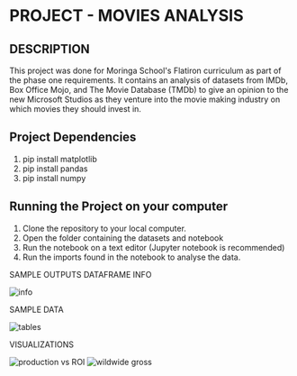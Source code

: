# PROJECT - MOVIES ANALYSIS

## DESCRIPTION
This project was done for Moringa School's Flatiron curriculum as part of the phase one requirements. It contains an analysis of datasets from IMDb, Box Office Mojo, and The Movie Database (TMDb) to give an opinion to the new Microsoft Studios as they venture into the movie making industry on which movies they should invest in.

## Project Dependencies
1. pip install matplotlib
2. pip install pandas
3. pip install numpy

## Running the Project on your computer
1. Clone the repository to your local computer.
2. Open the folder containing the datasets and notebook
3. Run the notebook on a text editor (Jupyter notebook is recommended)
4. Run the imports found in the notebook to analyse the data.

SAMPLE OUTPUTS
DATAFRAME INFO

![info](https://user-images.githubusercontent.com/63369143/190205890-67a3303b-6ba5-410f-81a4-db8226e83f4a.PNG)

SAMPLE DATA

![tables](https://user-images.githubusercontent.com/63369143/190206057-4ee04799-9e00-412d-92f5-684d22087618.PNG)

VISUALIZATIONS

![production vs ROI](https://user-images.githubusercontent.com/63369143/190206167-7bcefa30-6f9c-4d3e-bf39-b6c128a6d50e.PNG)
![wildwide gross](https://user-images.githubusercontent.com/63369143/190206189-e0ee888f-e12e-4122-bd63-47d125e91dc6.PNG)
